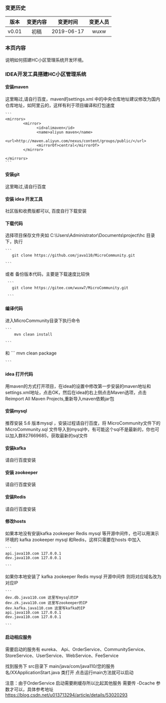 ### 变更历史
版本|变更内容|变更时间|变更人员
:-: | :-: | :-: | :-:
v0.01|初稿|2019-06-17|wuxw

### 本页内容

说明如何搭建HC小区管理系统开发环境。


### IDEA开发工具搭建HC小区管理系统

#### 安装maven

这里略过,请自行百度，maven的settings.xml 中的中央仓库地址建议修改为国内仓库地址，如阿里云的，这样有利于项目编译和打包速度

    ```
    <mirrors>
            <mirror>
                  <id>alimaven</id>
                  <name>aliyun maven</name>
                  <url>http://maven.aliyun.com/nexus/content/groups/public/</url>
                  <mirrorOf>central</mirrorOf>
            </mirror>

    </mirrors>
    ```

#### 安装git

这里略过,请自行百度

#### 安装 idea 开发工具

社区版和收费版都可以, 百度自行下载安装

#### 下载代码

选择项目保存文件夹如 C:\Users\Administrator\Documents\project\hc 目录下，执行

    ```
       git clone https://github.com/java110/MicroCommunity.git

    ```

或者 备份版本代码，主要是下载速度比较快

     ```
       git clone https://gitee.com/wuxw7/MicroCommunity.git

     ```

#### 编译代码

进入MicroCommunity目录下执行命令

    ```
        mvn clean install

    ```
和
    ```
        mvn clean package

    ```

#### idea 打开代码

用maven的方式打开项目，在idea的设置中修改第一步安装的maven地址和settings.xml地址，点击OK，然后在idea的右上侧点击Maven选项，点击Reimport All Maven Projects,重新导入maven依赖jar包

#### 安装mysql

推荐安装 5.6 版本mysql ，安装过程请自行百度，将 MicroCommunity文件下的 MicroCommunity.sql 文件导入到mysql中，有可能这个sql不是最新的，你也可以加入群827669685，获取最新的sql文件

#### 安装kafka

请自行百度安装

#### 安装 zookeeper

请自行百度安装

#### 安装Redis

请自行百度安装

#### 修改hosts

如果本地没有安装kafka zookeeper Redis mysql 等开源中间件，也可以用演示环境的 kafka zookeeper mysql 和Redis，这样只需要在hosts 中加入

    ```
    api.java110.com 127.0.0.1
    dev.java110.com 127.0.0.1

    ```

如果你本地安装了 kafka zookeeper Redis mysql 开源中间件 则将对应域名改为对应IP

    ```
    dev.db.java110.com 这里写mysql的IP
    dev.zk.java110.com 这里写zookeeper的IP
    dev.kafka.java110.com 这里写kafka的IP
    api.java110.com 127.0.0.1
    dev.java110.com 127.0.0.1

    ```

#### 启动相应服务

需要启动的服务有 eureka、 Api、OrderService、CommunityService、StoreService、UserService、WebService、FeeService

找到服务下 src目录下 main/java/com/java110/您的服务名/XXApplicationStart.java 类打开 点击运行main方法就可以启动

注意：由于OrderService 启动需要刷缓存所以比起其他服务 需要传 -Dcache 参数才可以，具体参考地址 https://blog.csdn.net/u013713294/article/details/53020293

